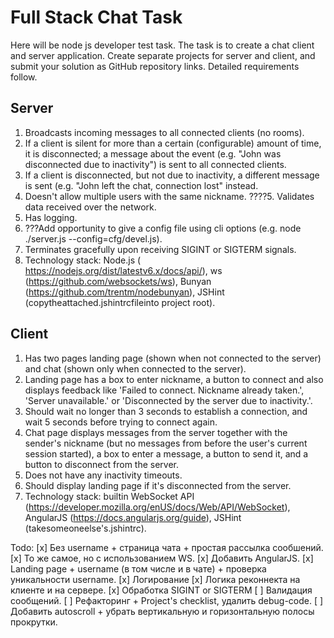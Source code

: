 
# Full Stack Chat Task

Here will be node js developer test task. The task is to create a chat client and server application. Create separate projects for server and client, and submit your solution as GitHub repository links. Detailed requirements follow.

## Server
1. Broadcasts incoming messages to all connected clients (no rooms).
2. If a client is silent for more than a certain (configurable) amount of time, it is disconnected; a message about the event (e.g. "John was disconnected due to inactivity") is sent to all connected clients.
3. If a client is disconnected, but not due to inactivity, a different message is sent (e.g. "John left the chat, connection lost" instead.
4. Doesn't allow multiple users with the same nickname.
????5. Validates data received over the network.
6. Has logging.
7. ???Add opportunity to give a config file using cli options (e.g. node ./server.js --config=cfg/devel.js).
8. Terminates gracefully upon receiving SIGINT or SIGTERM signals.
9. Technology stack: Node.js ( https://nodejs.org/dist/latestv6.x/docs/api/), ws (https://github.com/websockets/ws), Bunyan (https://github.com/trentm/nodebunyan), JSHint (copytheattached.jshintrcfileinto project root).

## Client
1. Has two pages  landing page (shown when not connected to the server) and chat (shown only when connected to the server).
2. Landing page has a box to enter nickname, a button to connect and also displays feedback like 'Failed to connect. Nickname already taken.', 'Server unavailable.' or 'Disconnected by the server due to inactivity.'.
3. Should wait no longer than 3 seconds to establish a connection, and wait 5 seconds before trying to connect again.
4. Chat page displays messages from the server together with the sender's nickname (but no messages from before the user's current session started), a box to enter a message, a button to send it, and a button to disconnect from the server.
5. Does not have any inactivity timeouts.
6. Should display landing page if it's disconnected from the server.
7. Technology stack: builtin WebSocket API (https://developer.mozilla.org/enUS/docs/Web/API/WebSocket), AngularJS (https://docs.angularjs.org/guide), JSHint (takesomeoneelse's.jshintrc).

Todo:
[x] Без username + страница чата + простая рассылка сообшений.
[x] То же самое, но с использованием WS.
[x] Добавить AngularJS.
[x] Landing page + username (в том числе и в чате) + проверка уникальности username.
[x] Логирование
[x] Логика реконнекта на клиенте и на сервере.
[x] Обработка SIGINT or SIGTERM
[ ] Валидация сообщений.
[ ] Рефакторинг + Project's checklist, удалить debug-code.
[ ] Добавить autoscroll + убрать вертикальную и горизонтальную полосы прокрутки.
